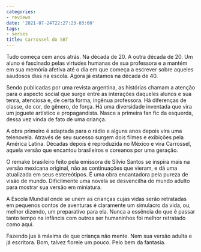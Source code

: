 ```yaml
---
categories:
- reviews
date: '2021-07-24T22:27:23-03:00'
tags:
- series
title: Carrossel do SBT
---
```


Tudo começa cem anos atrás. Na década de 20. A outra década de 20. Um aluno é fascinado pelas virtudes humanas de sua professora e a mantém em sua memória afetiva até o dia em que começa a escrever sobre aqueles saudosos dias na escola. Agora já estamos na década de 40.

Sendo publicadas por uma revista argentina, as histórias chamam a atenção para o aspecto social que surge entre as interações daqueles alunos e sua tenra, atenciosa e, de certa forma, ingênua professora. Há diferenças de classe, de cor, de gênero, de força. Há uma diversidade inventada que vira um joguete artístico e propagandista. Nasce a primeira fan fic da esquerda, dessa vez vinda de fato de uma criança.

A obra primeiro é adaptada para o rádio e alguns anos depois vira uma telenovela. Através de seu sucesso surgem dois filmes e exibições pela América Latina. Décadas depois é reproduzida no México e vira Carrossel, aquela versão que encantou brasileiros e coreanos por uma geração.

O remake brasileiro feito pela emissora de Sílvio Santos se inspira mais na versão mexicana original, não as continuações que vieram, e dá uma atualizada em seus estereótipos. É uma obra encantadora pela pureza de visão de mundo. Dificilmente uma novela se desvencilha do mundo adulto para mostrar sua versão em miniatura.

A Escola Mundial onde se unem as crianças cujas vidas serão retratadas em pequenos contos de aventuras é claramente um simulacro da vida, ou, melhor dizendo, um preparativo para ela. Nunca a essência do que é passar tanto tempo na infância com outros ser humaninhos foi melhor retratado como aqui.

Fazendo jus à máxima de que criança não mente. Nem sua versão adulta e já escritora. Bom, talvez floreie um pouco. Pelo bem da fantasia.